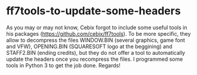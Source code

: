# ff7tools-to-update-some-headers

As you may or may not know, Cebix forgot to include some useful tools in his packages (https://github.com/cebix/ff7tools). To be more specific, they allow to decompress the files WINDOW.BIN (several graphics, game font and VFW), OPENING.BIN (SQUARESOFT logo at the beggining) and STAFF2.BIN (ending credits), but they do not offer a tool to automatically update the headers once you recompress the files. I programmed some tools in Python 3 to get the job done. Regards!
